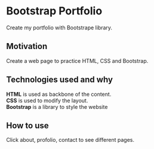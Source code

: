 # Bootstrap Portfolio
Create my portfolio with Bootstrape library.

## Motivation
Create a web page to practice HTML, CSS and Bootstrap.

## Technologies used and why
**HTML** is used as backbone of the content.  
**CSS** is used to modify the layout.  
**Bootstrap** is a library to style the website

## How to use
Click about, profolio, contact to see different pages.